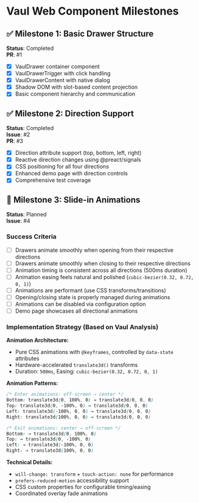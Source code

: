 # Vaul Web Component Milestones

## ✅ Milestone 1: Basic Drawer Structure

**Status**: Completed  
**PR**: #1

-   [x] VaulDrawer container component
-   [x] VaulDrawerTrigger with click handling
-   [x] VaulDrawerContent with native dialog
-   [x] Shadow DOM with slot-based content projection
-   [x] Basic component hierarchy and communication

## ✅ Milestone 2: Direction Support

**Status**: Completed  
**Issue**: #2  
**PR**: #3

-   [x] Direction attribute support (top, bottom, left, right)
-   [x] Reactive direction changes using @preact/signals
-   [x] CSS positioning for all four directions
-   [x] Enhanced demo page with direction controls
-   [x] Comprehensive test coverage

## 🚧 Milestone 3: Slide-in Animations

**Status**: Planned  
**Issue**: #4

### Success Criteria

-   [ ] Drawers animate smoothly when opening from their respective directions
-   [ ] Drawers animate smoothly when closing to their respective directions
-   [ ] Animation timing is consistent across all directions (500ms duration)
-   [ ] Animation easing feels natural and polished (`cubic-bezier(0.32, 0.72, 0, 1)`)
-   [ ] Animations are performant (use CSS transforms/transitions)
-   [ ] Opening/closing state is properly managed during animations
-   [ ] Animations can be disabled via configuration option
-   [ ] Demo page showcases all directional animations

### Implementation Strategy (Based on Vaul Analysis)

**Animation Architecture:**

-   Pure CSS animations with `@keyframes`, controlled by `data-state` attributes
-   Hardware-accelerated `translate3d()` transforms
-   Duration: `500ms`, Easing: `cubic-bezier(0.32, 0.72, 0, 1)`

**Animation Patterns:**

```css
/* Enter animations: off-screen → center */
Bottom: translate3d(0, 100%, 0) → translate3d(0, 0, 0)
Top: translate3d(0, -100%, 0) → translate3d(0, 0, 0)
Left: translate3d(-100%, 0, 0) → translate3d(0, 0, 0)
Right: translate3d(100%, 0, 0) → translate3d(0, 0, 0)

/* Exit animations: center → off-screen */
Bottom: → translate3d(0, 100%, 0)
Top: → translate3d(0, -100%, 0)
Left: → translate3d(-100%, 0, 0)
Right: → translate3d(100%, 0, 0)
```

**Technical Details:**

-   `will-change: transform` + `touch-action: none` for performance
-   `prefers-reduced-motion` accessibility support
-   CSS custom properties for configurable timing/easing
-   Coordinated overlay fade animations
